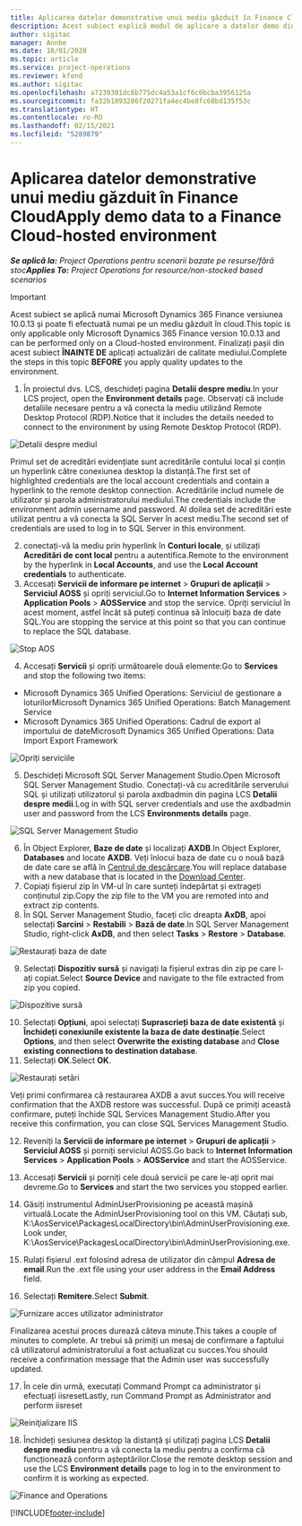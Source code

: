 ```yaml
---
title: Aplicarea datelor demonstrative unui mediu găzduit în Finance Cloud
description: Acest subiect explică modul de aplicare a datelor demo din Project Operations la un mediu Dynamics 365 Finance găzduit în cloud.
author: sigitac
manager: Annbe
ms.date: 10/01/2020
ms.topic: article
ms.service: project-operations
ms.reviewer: kfend
ms.author: sigitac
ms.openlocfilehash: a7239301dc8b775dc4a53a1cf6c0bcba3956125a
ms.sourcegitcommit: fa32b1893286f20271fa4ec4be8fc68bd135f53c
ms.translationtype: HT
ms.contentlocale: ro-RO
ms.lasthandoff: 02/15/2021
ms.locfileid: "5289879"
---
```

# <a name="apply-demo-data-to-a-finance-cloud-hosted-environment"></a><span data-ttu-id="93216-103">Aplicarea datelor demonstrative unui mediu găzduit în Finance Cloud</span><span class="sxs-lookup"><span data-stu-id="93216-103">Apply demo data to a Finance Cloud-hosted environment</span></span>

<span data-ttu-id="93216-104">_**Se aplică la:** Project Operations pentru scenarii bazate pe resurse/fără stoc_</span><span class="sxs-lookup"><span data-stu-id="93216-104">_**Applies To:** Project Operations for resource/non-stocked based scenarios_</span></span>

> [!IMPORTANT]
> <span data-ttu-id="93216-105">Acest subiect se aplică numai Microsoft Dynamics 365 Finance versiunea 10.0.13 și poate fi efectuată numai pe un mediu găzduit în cloud.</span><span class="sxs-lookup"><span data-stu-id="93216-105">This topic is only applicable only Microsoft Dynamics 365 Finance version 10.0.13 and can be performed only on a Cloud-hosted environment.</span></span> <span data-ttu-id="93216-106">Finalizați pașii din acest subiect **ÎNAINTE DE** aplicați actualizări de calitate mediului.</span><span class="sxs-lookup"><span data-stu-id="93216-106">Complete the steps in this topic **BEFORE** you apply quality updates to the environment.</span></span>

1. <span data-ttu-id="93216-107">În proiectul dvs. LCS, deschideți pagina **Detalii despre mediu**.</span><span class="sxs-lookup"><span data-stu-id="93216-107">In your LCS project, open the **Environment details** page.</span></span> <span data-ttu-id="93216-108">Observați că include detaliile necesare pentru a vă conecta la mediu utilizând Remote Desktop Protocol (RDP).</span><span class="sxs-lookup"><span data-stu-id="93216-108">Notice that it includes the details needed to connect to the environment by using Remote Desktop Protocol (RDP).</span></span>

![Detalii despre mediul ](./media/1EnvironmentDetails.png)

<span data-ttu-id="93216-110">Primul set de acreditări evidențiate sunt acreditările contului local și conțin un hyperlink către conexiunea desktop la distanță.</span><span class="sxs-lookup"><span data-stu-id="93216-110">The first set of highlighted credentials are the local account credentials and contain a hyperlink to the remote desktop connection.</span></span> <span data-ttu-id="93216-111">Acreditările includ numele de utilizator și parola administratorului mediului.</span><span class="sxs-lookup"><span data-stu-id="93216-111">The credentials include the environment admin username and password.</span></span> <span data-ttu-id="93216-112">Al doilea set de acreditări este utilizat pentru a vă conecta la SQL Server în acest mediu.</span><span class="sxs-lookup"><span data-stu-id="93216-112">The second set of credentials are used to log in to SQL Server in this environment.</span></span>

2. <span data-ttu-id="93216-113">conectați-vă la mediu prin hyperlink în **Conturi locale**, și utilizați **Acreditări de cont local** pentru a autentifica.</span><span class="sxs-lookup"><span data-stu-id="93216-113">Remote to the environment by the hyperlink in **Local Accounts**, and use the **Local Account credentials** to authenticate.</span></span>
3. <span data-ttu-id="93216-114">Accesați **Servicii de informare pe internet** > **Grupuri de aplicații** > **Serviciul AOSS** și opriți serviciul.</span><span class="sxs-lookup"><span data-stu-id="93216-114">Go to **Internet Information Services** > **Application Pools** > **AOSService** and stop the service.</span></span> <span data-ttu-id="93216-115">Opriți serviciul în acest moment, astfel încât să puteți continua să înlocuiți baza de date SQL.</span><span class="sxs-lookup"><span data-stu-id="93216-115">You are stopping the service at this point so that you can continue to replace the SQL database.</span></span>

![Stop AOS](./media/2StopAOS.png)

4. <span data-ttu-id="93216-117">Accesați **Servicii** și opriți următoarele două elemente:</span><span class="sxs-lookup"><span data-stu-id="93216-117">Go to **Services** and stop the following two items:</span></span>

- <span data-ttu-id="93216-118">Microsoft Dynamics 365 Unified Operations: Serviciul de gestionare a loturilor</span><span class="sxs-lookup"><span data-stu-id="93216-118">Microsoft Dynamics 365 Unified Operations: Batch Management Service</span></span>
- <span data-ttu-id="93216-119">Microsoft Dynamics 365 Unified Operations: Cadrul de export al importului de date</span><span class="sxs-lookup"><span data-stu-id="93216-119">Microsoft Dynamics 365 Unified Operations: Data Import Export Framework</span></span>

![Opriți serviciile](./media/3StopServices.png)

5. <span data-ttu-id="93216-121">Deschideți Microsoft SQL Server Management Studio.</span><span class="sxs-lookup"><span data-stu-id="93216-121">Open Microsoft SQL Server Management Studio.</span></span> <span data-ttu-id="93216-122">Conectați-vă cu acreditările serverului SQL și utilizați utilizatorul și parola axdbadmin din pagina LCS **Detalii despre medii**.</span><span class="sxs-lookup"><span data-stu-id="93216-122">Log in with SQL server credentials and use the axdbadmin user and password from the LCS **Environments details** page.</span></span>

![SQL Server Management Studio](./media/4SSMS.png)

6. <span data-ttu-id="93216-124">În Object Explorer, **Baze de date** și localizați **AXDB**.</span><span class="sxs-lookup"><span data-stu-id="93216-124">In Object Explorer, **Databases** and locate **AXDB**.</span></span> <span data-ttu-id="93216-125">Veți înlocui baza de date cu o nouă bază de date care se află în [Centrul de descărcare](https://download.microsoft.com/download/1/a/3/1a314bd2-b082-4a87-abdc-1ba26c92b63d/ProjOpsDemoDataFOGARelease.zip).</span><span class="sxs-lookup"><span data-stu-id="93216-125">You will replace database with a new database that is located in the [Download Center](https://download.microsoft.com/download/1/a/3/1a314bd2-b082-4a87-abdc-1ba26c92b63d/ProjOpsDemoDataFOGARelease.zip).</span></span> 
7. <span data-ttu-id="93216-126">Copiați fișierul zip în VM-ul în care sunteți îndepărtat și extrageți conținutul zip.</span><span class="sxs-lookup"><span data-stu-id="93216-126">Copy the zip file to the VM you are remoted into and extract zip contents.</span></span>
8. <span data-ttu-id="93216-127">În SQL Server Management Studio, faceți clic dreapta **AxDB**, apoi selectați **Sarcini** > **Restabili** > **Bază de date**.</span><span class="sxs-lookup"><span data-stu-id="93216-127">In SQL Server Management Studio, right-click **AxDB**, and then select **Tasks** > **Restore** > **Database**.</span></span>

![Restaurați baza de date](./media/5RestoreDatabase.png)

9. <span data-ttu-id="93216-129">Selectați **Dispozitiv sursă** și navigați la fișierul extras din zip pe care l-ați copiat.</span><span class="sxs-lookup"><span data-stu-id="93216-129">Select **Source Device** and navigate to the file extracted from zip you copied.</span></span>

![Dispozitive sursă](./media/6SourceDevice.png)

10. <span data-ttu-id="93216-131">Selectați **Opțiuni**, apoi selectați **Suprascrieți baza de date existentă** și **Închideți conexiunile existente la baza de date destinație**.</span><span class="sxs-lookup"><span data-stu-id="93216-131">Select **Options**, and then select **Overwrite the existing database** and **Close existing connections to destination database**.</span></span> 
11. <span data-ttu-id="93216-132">Selectați **OK**.</span><span class="sxs-lookup"><span data-stu-id="93216-132">Select **OK**.</span></span>

![Restaurați setări](./media/7RestoreSetting.png)

<span data-ttu-id="93216-134">Veți primi confirmarea că restaurarea AXDB a avut succes.</span><span class="sxs-lookup"><span data-stu-id="93216-134">You will receive confirmation that the AXDB restore was successful.</span></span> <span data-ttu-id="93216-135">După ce primiți această confirmare, puteți închide SQL Services Management Studio.</span><span class="sxs-lookup"><span data-stu-id="93216-135">After you receive this confirmation, you can close SQL Services Management Studio.</span></span>

12. <span data-ttu-id="93216-136">Reveniți la **Servicii de informare pe internet** > **Grupuri de aplicații** > **Serviciul AOSS** și porniți serviciul AOSS.</span><span class="sxs-lookup"><span data-stu-id="93216-136">Go back to **Internet Information Services** > **Application Pools** > **AOSService** and start the AOSService.</span></span>
13. <span data-ttu-id="93216-137">Accesați **Servicii** și porniți cele două servicii pe care le-ați oprit mai devreme.</span><span class="sxs-lookup"><span data-stu-id="93216-137">Go to **Services** and start the two services you stopped earlier.</span></span>

14. <span data-ttu-id="93216-138">Găsiți instrumentul AdminUserProvisioning pe această mașină virtuală.</span><span class="sxs-lookup"><span data-stu-id="93216-138">Locate the AdminUserProvisioning tool on this VM.</span></span> <span data-ttu-id="93216-139">Căutați sub, K:\AosService\PackagesLocalDirectory\bin\AdminUserProvisioning.exe.</span><span class="sxs-lookup"><span data-stu-id="93216-139">Look under, K:\AosService\PackagesLocalDirectory\bin\AdminUserProvisioning.exe.</span></span>
15. <span data-ttu-id="93216-140">Rulați fișierul .ext folosind adresa de utilizator din câmpul **Adresa de email**.</span><span class="sxs-lookup"><span data-stu-id="93216-140">Run the .ext file using your user address in the **Email Address** field.</span></span> 
16. <span data-ttu-id="93216-141">Selectați **Remitere**.</span><span class="sxs-lookup"><span data-stu-id="93216-141">Select **Submit**.</span></span>

![Furnizare acces utilizator administrator](./media/8AdminUserProvisioning.png)

<span data-ttu-id="93216-143">Finalizarea acestui proces durează câteva minute.</span><span class="sxs-lookup"><span data-stu-id="93216-143">This takes a couple of minutes to complete.</span></span> <span data-ttu-id="93216-144">Ar trebui să primiți un mesaj de confirmare a faptului că utilizatorul administratorului a fost actualizat cu succes.</span><span class="sxs-lookup"><span data-stu-id="93216-144">You should receive a confirmation message that the Admin user was successfully updated.</span></span>

17. <span data-ttu-id="93216-145">În cele din urmă, executați Command Prompt ca administrator și efectuați iisreset</span><span class="sxs-lookup"><span data-stu-id="93216-145">Lastly, run Command Prompt as Administrator and perform iisreset</span></span>

![Reiniţializare IIS](./media/9IISReset.png)

18. <span data-ttu-id="93216-147">Închideți sesiunea desktop la distanță și utilizați pagina LCS **Detalii despre mediu** pentru a vă conecta la mediu pentru a confirma că funcționează conform așteptărilor.</span><span class="sxs-lookup"><span data-stu-id="93216-147">Close the remote desktop session and use the LCS **Environment details** page to log in to the environment to confirm it is working as expected.</span></span>

![Finance and Operations](./media/10FinanceAndOperations.png)


[!INCLUDE[footer-include](../includes/footer-banner.md)]